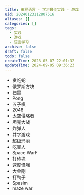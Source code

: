 ```yaml
---
title: 编程语言 - 学习最佳实践 - 游戏
uid: 20240123112807516
aliases: []
categories: []
tags:
  - 实践
  - 游戏
  - 语言学习
archive: false
draft: false
todo: false
createTime: 2023-05-07 22:01:32
updateTime: 2024-09-05 09:36:23
---
```


- 贪吃蛇
- 俄罗斯方块
- 扫雷
- Pong
- 五子棋
- 2048
- 太空侵略者
- 坦克大战
- 炸弹人
- 井字游戏
- 超级玛丽
- 吃豆人
- Space WarF
- 打砖块
- 速度怪咖
- 大金刚
- 打鸭子
- Spasim
- maze war
